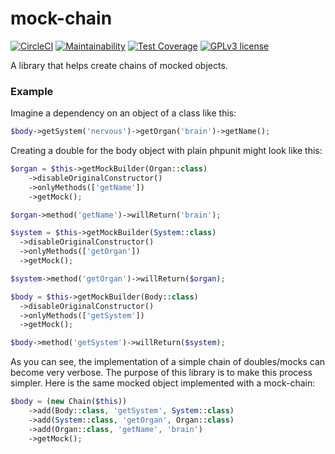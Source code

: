 # mock-chain
[![CircleCI](https://circleci.com/gh/GetDKAN/mock-chain.svg?style=svg)](https://circleci.com/gh/GetDKAN/mock-chain)
[![Maintainability](https://api.codeclimate.com/v1/badges/d5f2830059dbf477002f/maintainability)](https://codeclimate.com/github/getdkan/mock-chain/maintainability)
[![Test Coverage](https://api.codeclimate.com/v1/badges/d5f2830059dbf477002f/test_coverage)](https://codeclimate.com/github/getdkan/mock-chain/test_coverage)
[![GPLv3 license](https://img.shields.io/badge/License-GPLv3-blue.svg)](https://www.gnu.org/licenses/gpl-3.0.en.html)


A library that helps create chains of mocked objects.

### Example

Imagine a dependency on an object of a class like this:

```php
$body->getSystem('nervous')->getOrgan('brain')->getName();
```

Creating a double for the body object with plain phpunit might look like this:

```php
$organ = $this->getMockBuilder(Organ::class)
    ->disableOriginalConstructor()
    ->onlyMethods(['getName'])
    ->getMock();

$organ->method('getName')->willReturn('brain');

$system = $this->getMockBuilder(System::class)
  ->disableOriginalConstructor()
  ->onlyMethods(['getOrgan'])
  ->getMock();

$system->method('getOrgan')->willReturn($organ);

$body = $this->getMockBuilder(Body::class)
  ->disableOriginalConstructor()
  ->onlyMethods(['getSystem'])
  ->getMock();

$body->method('getSystem')->willReturn($system);
```

As you can see, the implementation of a simple chain of doubles/mocks can become very verbose. The purpose of this library is to make this process simpler. Here is the same mocked object implemented with a mock-chain:

```php
$body = (new Chain($this))
    ->add(Body::class, 'getSystem', System::class)
    ->add(System::class, 'getOrgan', Organ::class)
    ->add(Organ::class, 'getName', 'brain')
    ->getMock();
```
